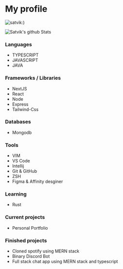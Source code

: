 
<h1>My profile</h1>


 <p align="left" display="hidden"> <img src="https://komarev.com/ghpvc/?username=satvik-1203" alt="satvik:)" /> </p>



<!-- ![Satvik's github Stats](http://github-readme-stats.vercel.app/api?username=satvik-1203&theme=tokyonight&count_private=true)  -->

![Satvik's github Stats](https://github-readme-stats.vercel.app/api/top-langs/?username=satvik-1203&show_icons=true&hide_border=true&layout=compact&langs_count=8&theme=tokyonight&count_private=true) 

<!-- ### Education ###

-  Georgia State University, undergraduate level, majoring in Computer Science <wbr>(2020 - Exepected Graduation 2024)<wbr>
-  The Hacking School, Bootcamp (MERN stack) <wbr>(May - September 2021)<wbr>


### Skills ###

- Leadership
- Fast learner
- Helper
 -->
### Languages ###

- TYPESCRIPT
- JAVASCRIPT
- JAVA


### Frameworks / Libraries ###

- NextJS
- React
- Node
- Express
- Tailwind-Css


### Databases ###

- Mongodb


### Tools ###

- VIM
- VS Code
- Intellij
- Git & GitHub
- ZSH 
- Figma & Affinity desginer


### Learning

- Rust


### Current projects ###

- Personal Portfolio


### Finished projects ###

- Cloned spotify using MERN stack
- Binary Discord Bot
- Full stack chat app using MERN stack and typescript






